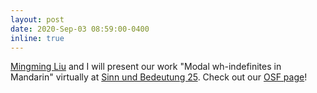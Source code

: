 ```yaml
---
layout: post
date: 2020-Sep-03 08:59:00-0400
inline: true
---
```


[Mingming Liu](https://mmmarkliu.wordpress.com/) and I will present our work "Modal wh-indefinites in Mandarin" virtually at [Sinn und Bedeutung 25](https://osf.io/meetings/SuB25/). Check out our [OSF page](https://osf.io/wstaf/)!